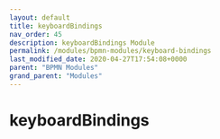 ```yaml
---
layout: default
title: keyboardBindings 
nav_order: 45
description: keyboardBindings Module
permalink: /modules/bpmn-modules/keyboard-bindings
last_modified_date: 2020-04-27T17:54:08+0000
parent: "BPMN Modules"
grand_parent: "Modules"
---
```


# keyboardBindings